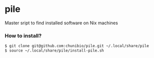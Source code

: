 # pile
Master sript to find installed software on Nix machines

### How to install?
```bash
$ git clone git@github.com:chunibio/pile.git ~/.local/share/pile
$ source ~/.local/share/pile/install-pile.sh
```

